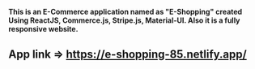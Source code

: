 **This is an E-Commerce application named as "E-Shopping" created Using ReactJS, Commerce.js, Stripe.js, Material-UI. Also it is a fully responsive website.**

## **App link** => https://e-shopping-85.netlify.app/
